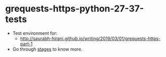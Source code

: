 # grequests-https-python-27-37-tests

- Test environment for:
  - http://saurabh-hirani.github.io/writing/2019/03/01/grequests-https-part-1
- Go through [stages](https://github.com/saurabh-hirani/grequests-https-python-27-37-tests/tree/master/stages) to know more.
